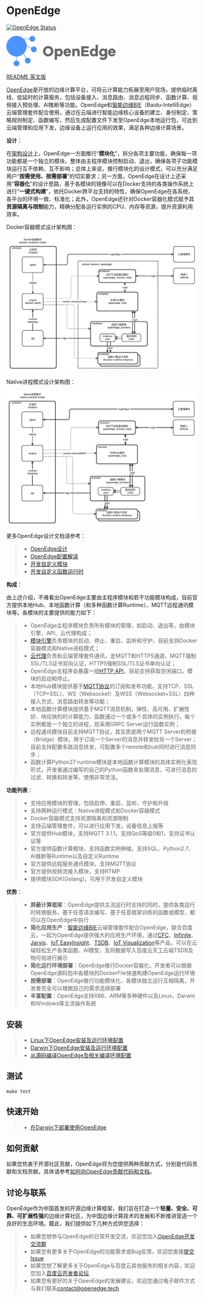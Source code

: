# OpenEdge

[![OpenEdge Status](https://travis-ci.com/baidu/openedge.svg?branch=master)](https://travis-ci.com/baidu/openedge)

![OpenEdge-logo](./doc/images/logo/logo-with-name.png)

[README 英文版](./README.md)

[OpenEdge](https://openedge.tech)是开放的边缘计算平台，可将云计算能力拓展至用户现场，提供临时离线、低延时的计算服务，包括设备接入、消息路由、消息远程同步、函数计算、视频接入预处理、AI推断等功能。OpenEdge和[智能边缘BIE](https://cloud.baidu.com/product/bie.html)（Baidu-IntelliEdge）云端管理套件配合使用，通过在云端进行智能边缘核心设备的建立、身份制定、策略规则制定、函数编写，然后生成配置文件下发至OpenEdge本地运行包，可达到云端管理和应用下发，边缘设备上运行应用的效果，满足各种边缘计算场景。

**设计**：

在[架构设计](./doc/zh-cn/overview/OpenEdge-design.md)上，OpenEdge一方面推行“**模块化**"，拆分各项主要功能，确保每一项功能都是一个独立的模块，整体由主程序模块控制启动、退出，确保各项子功能模块运行互不依赖、互不影响；总体上来说，推行模块化的设计模式，可以充分满足用户“**按需使用、按需部署**”的切实要求；另一方面，OpenEdge在设计上还采用“**容器化**"的设计思路，基于各模块的镜像可以在Docker支持的各类操作系统上进行“**一键式构建**”，依托Docker跨平台支持的特性，确保OpenEdge在各系统、各平台的环境一致、标准化；此外，OpenEdge还针对Docker容器化模式赋予其**资源隔离与限制**能力，精确分配各运行实例的CPU、内存等资源，提升资源利用效率。

Docker容器模式设计架构图：

![docker mode](./doc/images/overview/design/mode_docker.png)

Native进程模式设计架构图：

![native mode](./doc/images/overview/design/mode_native.png)

更多OpenEdge设计文档请参考：

> + [OpenEdge设计](./doc/zh-cn/overview/OpenEdge-design.md)
> + [OpenEdge配置解读](./doc/zh-cn/tutorials/local/Config-interpretation.md)
> + [开发自定义模块](./doc/zh-cn/customize/How-to-develop-a-customize-module-for-OpenEdge.md)
> + [开发自定义函数运行时](./doc/zh-cn/customize/How-to-develop-a-customize-runtime-for-function.md)

**构成**：

由上述介绍，不难看出OpenEdge主要由主程序模块和若干功能模块构成，目前官方提供本地Hub、本地函数计算（和多种函数计算Runtime）、MQTT远程通讯模块等。各模块的主要提供的能力如下：

> + OpenEdge主程序模块负责所有模块的管理，如启动、退出等，由模块引擎、API、云代理构成；
> + [模块引擎](./doc/zh-cn/overview/OpenEdge-design.md#模块引擎(engine))负责模块的启动、停止、重启、监听和守护，目前支持Docker容器模式和Native进程模式；
> + [云代理](./doc/zh-cn/overview/OpenEdge-design.md#云代理(agent))负责和云端管理套件通讯，走MQTT和HTTPS通道，MQTT强制SSL/TLS证书双向认证，HTTPS强制SSL/TLS证书单向认证；
> + OpenEdge主程序会暴露一组[HTTP API](./doc/zh-cn/overview/OpenEdge-design.md#API(api))，目前支持获取空闲端口，模块的启动和停止。
> + 本地Hub模块提供基于[MQTT协议](http://docs.oasis-open.org/mqtt/mqtt/v3.1.1/os/mqtt-v3.1.1-os.html)的订阅和发布功能，支持TCP、SSL（TCP+SSL）、WS（Websocket）及WSS（Websocket+SSL）四种接入方式、消息路由转发等功能；
> + 本地函数计算模块提供基于MQTT消息机制，弹性、高可用、扩展性好、响应快的的计算能力，函数通过一个或多个具体的实例执行，每个实例都是一个独立的进程，现采用GRPC Server运行函数实例；
> + 远程通讯模块目前支持MQTT协议，其实质是两个MQTT Server的桥接（Bridge）模块，用于订阅一个Server的消息并转发给另一个Server；目前支持配置多路消息转发，可配置多个remote和hub同时进行消息同步；
> + 函数计算Python27 runtime模块是本地函数计算模块的具体实例化表现形式，开发者通过编写的自己的Python函数来处理消息，可进行消息的过滤、转换和转发等，使用非常灵活。

**功能列表**：

> + 支持应用模块的管理，包括启停、重启、监听、守护和升级
> + 支持两种运行模式：Native进程模式和Docker容器模式
> + Docker容器模式支持资源隔离和资源限制
> + 支持云端管理套件，可以进行应用下发，设备信息上报等
> + 官方提供Hub模块，支持MQTT 3.1.1，支持QoS等级0和1，支持证书认证等
> + 官方提供函数计算模块，支持函数实例伸缩，支持SQL、Python2.7、AI推断等Runtime以及自定义Runtime
> + 官方提供远程服务通讯模块，支持MQTT协议
> + 官方提供视频流接入模块，支持RTMP
> + 提供模块SDK(Golang)，可用于开发自定义模块

**优势**：

> + **屏蔽计算框架**：OpenEdge提供主流运行时支持的同时，提供各类运行时转换服务，基于任意语言编写、基于任意框架训练的函数或模型，都可以在OpenEdge中执行
> + **简化应用生产**：[智能边缘BIE](https://cloud.baidu.com/product/bie.html)云端管理套件配合OpenEdge，联合百度云，一起为OpenEdge提供强大的应用生产环境，通过[CFC](https://cloud.baidu.com/product/cfc.html)、[Infinite](https://cloud.baidu.com/product/infinite.html)、[Jarvis](http://di.baidu.com/product/jarvis)、[IoT EasyInsight](https://cloud.baidu.com/product/ist.html)、[TSDB](https://cloud.baidu.com/product/tsdb.html)、[IoT Visualization](https://cloud.baidu.com/product/iotviz.html)等产品，可以在云端轻松生产各类函数、AI模型，及将数据写入百度云天工云端TSDB及物可视进行展示
> + **简化运行环境部署**：OpenEdge推行Docker容器化，开发者可以根据OpenEdge源码包中各模块的DockerFile快速构建OpenEdge运行环境
> + **按需部署**：OpenEdge推行功能模块化，各模块独立运行互相隔离，开发者完全可以根据自己的需求选择部署
> + **丰富配置**：OpenEdge支持X86、ARM等多种硬件以及Linux、Darwin和Windows等主流操作系统

## 安装

> + [Linux下OpenEdge安装及运行环境配置](./doc/zh-cn/setup/Install-OpenEdge-on-Linux.md)
> + [Darwin下OpenEdge安装及运行环境配置](./doc/zh-cn/setup/Install-OpenEdge-on-Darwin.md)
> + [从源码编译OpenEdge及相关编译环境配置](./doc/zh-cn/setup/Build-OpenEdge-from-Source.md)

## 测试

    make test

## 快速开始

> + [在Darwin下部署使用OpenEdge](./doc/zh-cn/quickstart/Deploy-OpenEdge-on-Darwin.md)

## 如何贡献

如果您热衷于开源社区贡献，OpenEdge将为您提供两种贡献方式，分别是代码贡献和文档贡献。具体请参考[如何向OpenEdge贡献代码和文档](./doc/zh-cn/about/How-to-contribute.md)。

## 讨论与联系

OpenEdge作为中国首发的开源边缘计算框架，我们旨在打造一个**轻量、安全、可靠、可扩展性强**的边缘计算社区，为中国边缘计算技术的发展和不断推进营造一个良好的生态环境。籍此，我们提供如下几种方式供您选择：

> + 如果您想参与OpenEdge的日常开发交流，欢迎您加入[OpenEdge开发交流群](https://openedge.bj.bcebos.com/Wechat/Wechat-OpenEdge.png)
> + 如果您有更多关于OpenEdge的功能需求或Bug反馈，欢迎您直接[提交Issue](https://github.com/baidu/openedge/issues)
> + 如果您想了解更多关于OpenEdge与百度云其他服务的相关内容，欢迎您加入[百度云开发者论坛](https://cloud.baidu.com/forum/bce)
> + 如果您有更好的关于OpenEdge的发展建议，欢迎您通过电子邮件方式与我们联系[contact@openedge.tech](contact@openedge.tech)
